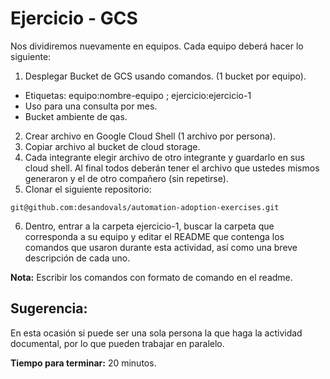 # Ejercicio - GCS

Nos dividiremos nuevamente en equipos. Cada equipo deberá hacer lo siguiente: 

1. Desplegar Bucket de GCS usando comandos. (1 bucket por equipo).
 - Etiquetas: equipo:nombre-equipo ; ejercicio:ejercicio-1
 - Uso para una consulta por mes. 
 - Bucket ambiente de qas.
2. Crear archivo en Google Cloud Shell (1 archivo por persona). 
3. Copiar archivo al bucket de cloud storage. 
4. Cada integrante elegir archivo de otro integrante y guardarlo en sus cloud shell. Al final todos deberán tener el archivo que ustedes mismos generaron y el de otro compañero (sin repetirse). 
5. Clonar el siguiente repositorio: 
  
```
git@github.com:desandovals/automation-adoption-exercises.git
```
        
6. Dentro, entrar a la carpeta ejercicio-1, buscar la carpeta que corresponda a su equipo y editar el README que contenga los comandos que usaron durante esta actividad, así como una breve descripción de cada uno. 

**Nota:** Escribir los comandos con formato de comando en el readme. 

## Sugerencia: 

En esta ocasión si puede ser una sola persona la que haga la actividad documental, por lo que pueden trabajar en paralelo. 

**Tiempo para terminar:** 20 minutos.  